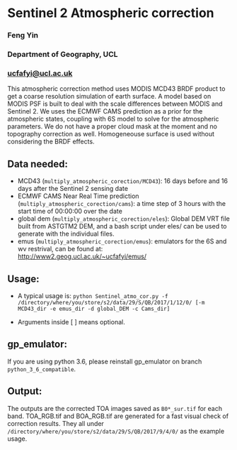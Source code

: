 # Sentinel 2 Atmospheric correction 
### Feng Yin
### Department of Geography, UCL
### ucfafyi@ucl.ac.uk

This atmospheric correction method uses MODIS MCD43 BRDF product to get a coarse resolution simulation of earth surface. A model based on MODIS PSF is built to deal with the scale differences between MODIS and Sentinel 2. We uses the ECMWF CAMS prediction as a prior for the atmospheric states, coupling with 6S model to solve for the atmospheric parameters. We do not have a proper cloud mask at the moment and no topography correction as well. Homogeneouse surface is used without considering the BRDF effects.

## Data needed:
* MCD43 (`multiply_atmospheric_corection/MCD43`): 16 days before and 16 days after the Sentinel 2 sensing date
* ECMWF CAMS Near Real Time prediction (`multiply_atmospheric_corection/cams`): a time step of 3 hours with the start time of 00:00:00 over the date
* global dem (`multiply_atmospheric_corection/eles`): Global DEM VRT file built from ASTGTM2 DEM, and a bash script under eles/ can be used to generate with the individual files.
* emus (`multiply_atmospheric_corection/emus`): emulators for the 6S and wv restrival, can be found at: http://www2.geog.ucl.ac.uk/~ucfafyi/emus/

## Usage:
* A typical usage is:
`python Sentinel_atmo_cor.py -f /directory/where/you/store/s2/data/29/S/QB/2017/1/12/0/ [-m MCD43_dir -e emus_dir -d global_DEM -c Cams_dir]`

* Arguments inside [ ] means optional.

## gp_emulator:
If you are using python 3.6, please reinstall gp_emulator on branch `python_3_6_compatible`.

## Output:
The outputs are the corrected TOA images saved as `B0*_sur.tif` for each band. TOA_RGB.tif and BOA_RGB.tif are generated for a fast visual check of correction results. They all under `/directory/where/you/store/s2/data/29/S/QB/2017/9/4/0/` as the example usage.
